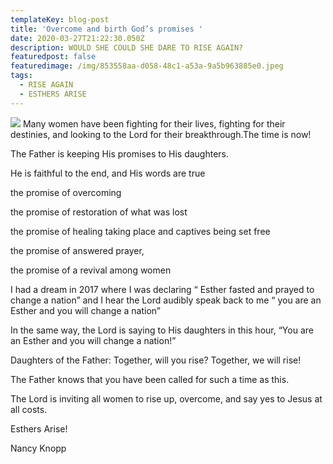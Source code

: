```yaml
---
templateKey: blog-post
title: 'Overcome and birth God’s promises '
date: 2020-03-27T21:22:30.050Z
description: WOULD SHE COULD SHE DARE TO RISE AGAIN?
featuredpost: false
featuredimage: /img/853558aa-d058-48c1-a53a-9a5b963885e0.jpeg
tags:
  - RISE AGAIN
  - ESTHERS ARISE
---
```

![](/img/853558aa-d058-48c1-a53a-9a5b963885e0.jpeg)
Many women have been fighting for their lives, fighting for their destinies, and looking to the Lord for their breakthrough.The time is now!

The Father is keeping His promises to His daughters. 

He is faithful to the end, and His words are true 

the promise of overcoming 

the promise of restoration of what was lost 

the promise of healing taking place and captives being set free  

the promise of answered prayer, 

the promise of a revival among women 

I had a dream in 2017 where I was declaring “ Esther fasted and prayed to change a nation” and I hear the Lord audibly speak back to me “ you are an Esther and you will change a nation”

In the same way, the Lord is saying to His daughters in this hour, “You are an Esther and you will change a nation!”

Daughters of the Father: Together, will you rise?  Together, we will rise!

The Father knows that you have been called for such a time as this.

The Lord is inviting all women to rise up, overcome, and say yes to Jesus at all costs.  

Esthers Arise!



Nancy Knopp
